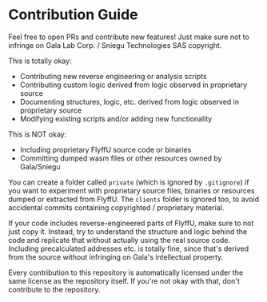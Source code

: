 # Contribution Guide

Feel free to open PRs and contribute new features! Just make sure not to infringe on Gala Lab Corp. / Sniegu Technologies SAS copyright.

This is totally okay:
- Contributing new reverse engineering or analysis scripts
- Contributing custom logic derived from logic observed in proprietary source
- Documenting structures, logic, etc. derived from logic observed in proprietary source
- Modifying existing scripts and/or adding new functionality

This is NOT okay:
- Including proprietary FlyffU source code or binaries
- Committing dumped wasm files or other resources owned by Gala/Sniegu

You can create a folder called `private` (which is ignored by `.gitignore`) if you want to experiment with proprietary source files, binaries or resources dumped or extracted from FlyffU. The `clients` folder is ignored too, to avoid accidental commits containing copyrighted / proprietary material.

If your code includes reverse-engineered parts of FlyffU, make sure to not just copy it. Instead, try to understand the structure and logic behind the code and replicate that without actually using the real source code. Including precalculated addresses etc. is totally fine, since that's derived from the source without infringing on Gala's intellectual property.

Every contribution to this repository is automatically licensed under the same license as the repository itself. If you're not okay with that, don't contribute to the repository.
